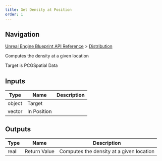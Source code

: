 ```yaml
---
title: Get Density at Position
order: 1
---
```

## Navigation

[Unreal Engine Blueprint API Reference](https://dev.epicgames.com/documentation/en-us/unreal-engine/BlueprintAPI) > [Distribution](https://dev.epicgames.com/documentation/en-us/unreal-engine/BlueprintAPI/Distribution)

Computes the density at a given location

Target is PCGSpatial Data

## Inputs

| Type | Name | Description |
| --- | --- | --- |
| object | Target |  |
| vector | In Position |  |

## Outputs

| Type | Name | Description |
| --- | --- | --- |
| real | Return Value | Computes the density at a given location |
